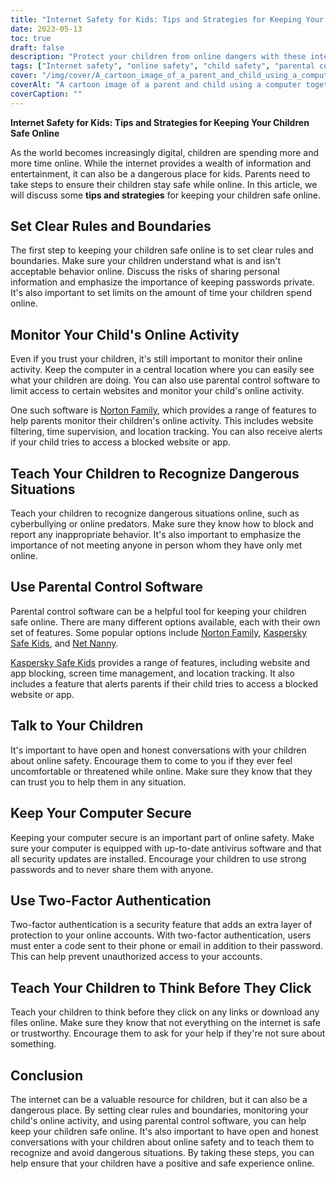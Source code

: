 ```yaml
---
title: "Internet Safety for Kids: Tips and Strategies for Keeping Your Children Safe Online"
date: 2023-05-13
toc: true
draft: false
description: "Protect your children from online dangers with these internet safety tips and strategies."
tags: ["Internet safety", "online safety", "child safety", "parental controls", "cyberbullying", "digital literacy", "online predators", "social media", "gaming", "mobile devices", "privacy", "security", "safe internet use", "internet security tips", "protecting children online", "parenting in the digital age", "online privacy for kids", "online dangers for children", "safe internet habits", "internet safety education"]
cover: "/img/cover/A_cartoon_image_of_a_parent_and_child_using_a_computer.png"
coverAlt: "A cartoon image of a parent and child using a computer together, with the child holding a magnifying glass and the parent pointing to the screen."
coverCaption: ""
---
```


**Internet Safety for Kids: Tips and Strategies for Keeping Your Children Safe Online**

As the world becomes increasingly digital, children are spending more and more time online. While the internet provides a wealth of information and entertainment, it can also be a dangerous place for kids. Parents need to take steps to ensure their children stay safe while online. In this article, we will discuss some **tips and strategies** for keeping your children safe online.

## Set Clear Rules and Boundaries

The first step to keeping your children safe online is to set clear rules and boundaries. Make sure your children understand what is and isn't acceptable behavior online. Discuss the risks of sharing personal information and emphasize the importance of keeping passwords private. It's also important to set limits on the amount of time your children spend online.

## Monitor Your Child's Online Activity

Even if you trust your children, it's still important to monitor their online activity. Keep the computer in a central location where you can easily see what your children are doing. You can also use parental control software to limit access to certain websites and monitor your child's online activity.

One such software is [Norton Family](https://us.norton.com/norton-family-premier), which provides a range of features to help parents monitor their children's online activity. This includes website filtering, time supervision, and location tracking. You can also receive alerts if your child tries to access a blocked website or app.

## Teach Your Children to Recognize Dangerous Situations

Teach your children to recognize dangerous situations online, such as cyberbullying or online predators. Make sure they know how to block and report any inappropriate behavior. It's also important to emphasize the importance of not meeting anyone in person whom they have only met online.

## Use Parental Control Software

Parental control software can be a helpful tool for keeping your children safe online. There are many different options available, each with their own set of features. Some popular options include [Norton Family](https://us.norton.com/norton-family-premier), [Kaspersky Safe Kids](https://www.kaspersky.com/safe-kids), and [Net Nanny](https://www.netnanny.com/).

[Kaspersky Safe Kids](https://www.kaspersky.com/safe-kids) provides a range of features, including website and app blocking, screen time management, and location tracking. It also includes a feature that alerts parents if their child tries to access a blocked website or app.

## Talk to Your Children

It's important to have open and honest conversations with your children about online safety. Encourage them to come to you if they ever feel uncomfortable or threatened while online. Make sure they know that they can trust you to help them in any situation.

## Keep Your Computer Secure

Keeping your computer secure is an important part of online safety. Make sure your computer is equipped with up-to-date antivirus software and that all security updates are installed. Encourage your children to use strong passwords and to never share them with anyone.

## Use Two-Factor Authentication

Two-factor authentication is a security feature that adds an extra layer of protection to your online accounts. With two-factor authentication, users must enter a code sent to their phone or email in addition to their password. This can help prevent unauthorized access to your accounts.

## Teach Your Children to Think Before They Click

Teach your children to think before they click on any links or download any files online. Make sure they know that not everything on the internet is safe or trustworthy. Encourage them to ask for your help if they're not sure about something.

## Conclusion

The internet can be a valuable resource for children, but it can also be a dangerous place. By setting clear rules and boundaries, monitoring your child's online activity, and using parental control software, you can help keep your children safe online. It's also important to have open and honest conversations with your children about online safety and to teach them to recognize and avoid dangerous situations. By taking these steps, you can help ensure that your children have a positive and safe experience online.
